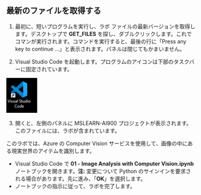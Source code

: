 ﻿---
lab:
    title: 'Computer Vision を使用した画像分析'
---

## 最新のファイルを取得する 

1. 最初に、短いプログラムを実行し、ラボ ファイルの最新バージョンを取得します。デスクトップで **GET_FILES** を探し、ダブルクリックします。これでコマンが実行されます。コマンドを実行すると、最後の行に「Press any key to continue ...」と表示されます。パネルは閉じてもかまいません。

2.  Visual Studio Code を起動します。プログラムのアイコンは下部のタスクバーに固定されています。 

![Visual Studio Code のアイコン](./images/vscode.jpg)

3. 開くと、左側のパネルに MSLEARN-AI900 プロジェクトが表示されます。このファイルには、ラボが含まれています。 

このラボでは、Azure の Computer Vision サービスを使用して、画像の中にある現実世界のアイテムを識別します。

-  Visual Studio Code で **01 - Image Analysis with Computer Vision.ipynb** ノートブックを開きます。**注:** 変更について Python のサインインを要求される場合があります。先に進み、「**OK**」を選択します。  
-  ノートブックの指示に従って、ラボを完了します。
